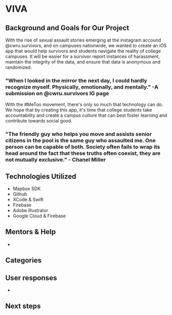 # VIVA

## Background and Goals for Our Project
With the rise of sexual assault stories emerging at the instagram accound @cwru.survivors, and on campuses nationwide, we wanted to create an iOS app that would help survivors and students navigate the reality of college campuses. It will be easier for a survivor report instances of harassment, maintain the integrity of the data, and ensure that data is anonymous and randomized.

### "When I looked in the mirror the next day, I could hardly recognize myself. Physically, emotionally, and mentally." -A submission on @cwru.survivors IG page

With the #MeToo movement, there's only so much that technology can do. We hope that by creating this app, it's time that college students take accountability and create a campus culture that can best foster learning and contribute towards social good.

### "The friendly guy who helps you move and assists senior citizens in the pool is the same guy who assaulted me. One person can be capable of both. Society often fails to wrap its head around the fact that these truths often coexist, they are not mutually exclusive." - Chanel Miller

## Technologies Utilized
- Mapbox SDK
- Github
- XCode & Swift
- Firebase
- Adobe Illustrator
- Google Cloud & Firebase

## Mentors & Help
- 

## Categories


## User responses
- 

## Next steps
